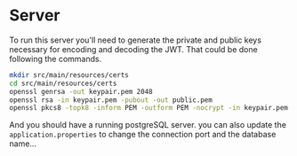 # Server
To run this server you'll need to generate the private and public keys necessary for encoding and decoding the JWT.
That could be done following the commands.
```bash
mkdir src/main/resources/certs
cd src/main/resources/certs
openssl genrsa -out keypair.pem 2048
openssl rsa -in keypair.pem -pubout -out public.pem
openssl pkcs8 -topk8 -inform PEM -outform PEM -nocrypt -in keypair.pem -out private.pem
```
And you should have a running postgreSQL server. you can also update the `application.properties` to change the connection port and the database name...
